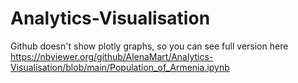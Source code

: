 # Analytics-Visualisation

Github doesn't show plotly graphs, so you can see full version here https://nbviewer.org/github/AlenaMart/Analytics-Visualisation/blob/main/Population_of_Armenia.ipynb
